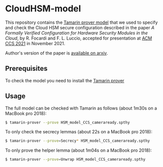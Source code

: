 # CloudHSM-model

This repository contains the [Tamarin prover model](https://github.com/secgroup/CloudHSM-model/blob/main/HSM_model_CCS_cameraready.spthy) that we used to specify and check the Cloud HSM secure configuration described in the paper *A Formally Verified Configuration for Hardware Security Modules in the Cloud*, by R. Focardi and F. L. Luccio, accepted for presentation at [ACM CCS 2021](https://www.sigsac.org/ccs/CCS2021/) in November 2021.

Author's version of the paper is [available on arxiv](https://arxiv.org/abs/2109.13631).

## Prerequisites

To check the model you need to install the [Tamarin prover](https://tamarin-prover.github.io/)

## Usage

The full model can be checked with Tamarin as follows (about 1m30s on a MacBook pro 2018):

```bash
$ tamarin-prover --prove HSM_model_CCS_cameraready.spthy
```

To only check the secrecy lemmas (about 22s on a MacBook pro 2018):

```bash
$ tamarin-prover --prove=Secrecy* HSM_model_CCS_cameraready.spthy

```

To only prove the helper lemma (about 1m04s on a MacBook pro 2018):

```bash
$ tamarin-prover --prove=Unwrap HSM_model_CCS_cameraready.spthy

```

